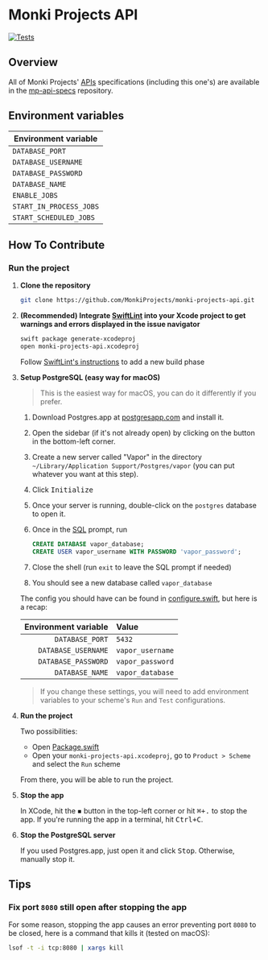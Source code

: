 # Monki Projects API

[![Tests](https://github.com/MonkiProjects/monki-projects-api/actions/workflows/test.yml/badge.svg)](https://github.com/MonkiProjects/monki-projects-api/actions/workflows/test.yml)

## Overview

All of Monki Projects' [APIs](https://en.wikipedia.org/wiki/API) specifications (including this one's) are available in the [mp-api-specs](https://github.com/MonkiProjects/mp-api-specs) repository.

## Environment variables

| Environment variable    |
| ----------------------- |
| `DATABASE_PORT`         |
| `DATABASE_USERNAME`     |
| `DATABASE_PASSWORD`     |
| `DATABASE_NAME`         |
| `ENABLE_JOBS`           |
| `START_IN_PROCESS_JOBS` |
| `START_SCHEDULED_JOBS`  |

## How To Contribute

### Run the project

1. **Clone the repository**

   ```sh
   git clone https://github.com/MonkiProjects/monki-projects-api.git
   ```

2. **(Recommended) Integrate [SwiftLint](https://github.com/realm/SwiftLint) into your Xcode project to get warnings and errors displayed in the issue navigator**

   ```sh
   swift package generate-xcodeproj
   open monki-projects-api.xcodeproj
   ```

   Follow [SwiftLint's instructions](https://github.com/realm/SwiftLint#xcode) to add a new build phase

3. **Setup PostgreSQL (easy way for macOS)**

   > This is the easiest way for macOS, you can do it differently if you prefer.

   1. Download Postgres.app at [postgresapp.com](https://postgresapp.com) and install it.
   2. Open the sidebar (if it's not already open) by clicking on the button in the bottom-left corner.
   3. Create a new server called "Vapor" in the directory `~/Library/Application Support/Postgres/vapor` (you can put whatever you want at this step).
   4. Click <kbd>Initialize</kbd>
   5. Once your server is running, double-click on the `postgres` database to open it.
   6. Once in the [SQL](https://en.wikipedia.org/wiki/SQL) prompt, run

      ```sql
      CREATE DATABASE vapor_database;
      CREATE USER vapor_username WITH PASSWORD 'vapor_password';
      ```

   7. Close the shell (run `exit` to leave the SQL prompt if needed)
   8. You should see a new database called `vapor_database`

   The config you should have can be found in [configure.swift](./Sources/App/configure.swift), but here is a recap:

   | Environment variable | Value            |
   | -------------------: | :--------------- |
   | `DATABASE_PORT`      | `5432`           |
   | `DATABASE_USERNAME`  | `vapor_username` |
   | `DATABASE_PASSWORD`  | `vapor_password` |
   | `DATABASE_NAME`      | `vapor_database` |

   > If you change these settings, you will need to add environment variables to your scheme's `Run` and `Test` configurations.

4. **Run the project**

   Two possibilities:
   - Open [Package.swift](./Package.swift)
   - Open your `monki-projects-api.xcodeproj`, go to `Product > Scheme` and select the `Run` scheme

   From there, you will be able to run the project.

5. **Stop the app**

   In XCode, hit the <kbd>◾</kbd> button in the top-left corner or hit <kbd><kbd>⌘</kbd>+<kbd>.</kbd></kbd> to stop the app. If you're running the app in a terminal, hit <kbd><kbd>Ctrl</kbd>+<kbd>C</kbd></kbd>.

6. **Stop the PostgreSQL server**

   If you used Postgres.app, just open it and click <kbd>Stop</kbd>. Otherwise, manually stop it.

## Tips

### Fix port `8080` still open after stopping the app

For some reason, stopping the app causes an error preventing port `8080` to be closed, here is a command that kills it (tested on macOS):

```sh
lsof -t -i tcp:8080 | xargs kill
```
